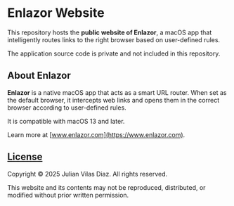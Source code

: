 # Enlazor Website

This repository hosts the **public website of Enlazor**, a macOS app that intelligently routes links to the right browser based on user-defined rules.

The application source code is private and not included in this repository.

## About Enlazor

**Enlazor** is a native macOS app that acts as a smart URL router.
When set as the default browser, it intercepts web links and opens them in the correct browser according to user-defined rules.

It is compatible with macOS 13 and later.

Learn more at [www.enlazor.com](https://www.enlazor.com).

## [License](./LICENSE)

Copyright © 2025 Julian Vilas Diaz. All rights reserved.

This website and its contents may not be reproduced, distributed, or modified without prior written permission.
